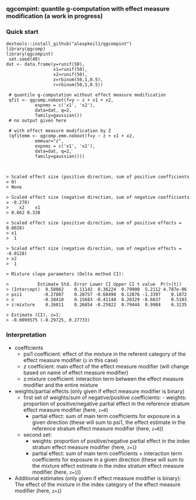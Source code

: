 ### qgcompint: quantile g-computation with effect measure modification (a work in progress)

### Quick start
    devtools::install_github("alexpkeil1/qgcompint")
    library(qgcomp)
    library(qgcompint)
	 set.seed(40)
    dat <- data.frame(y=runif(50),
	                  x1=runif(50),
	                  x2=runif(50),
	                  z=rbinom(50,1,0.5),
	                  r=rbinom(50,1,0.5))
	 
	 # quantile g-computation without effect measure modification
	 qfit <- qgcomp.noboot(f=y ~ z + x1 + x2, 
	           expnms = c('x1', 'x2'), 
	           data=dat, q=2, 
	           family=gaussian())
	 # no output given here          
	 
	 # with effect measure modification by Z
	 (qfitemm <- qgcomp.emm.noboot(f=y ~ z + x1 + x2,
	           emmvar="z", 
	           expnms = c('x1', 'x2'), 
	           data=dat, q=2, 
	           family=gaussian()))

   

	> Scaled effect size (positive direction, sum of positive coefficients = 0)
	> None

	> Scaled effect size (negative direction, sum of negative coefficients = -0.278)
	>    x2    x1 
	> 0.662 0.338 

	> Scaled effect size (positive direction, sum of positive effects = 0.0028)
	> x1 
	>  1 

	> Scaled effect size (negative direction, sum of negative effects = -0.0128)
	> x2 
	>  1 

	> Mixture slope parameters (Delta method CI):

	> 			Estimate Std. Error Lower CI Upper CI t value  Pr(>|t|)
	> (Intercept)  0.58062    0.11142  0.36224  0.79900  5.2112 4.787e-06
	> psi1        -0.27807    0.20757 -0.68490  0.12876 -1.3397    0.1872
	> z           -0.10410    0.15683 -0.41148  0.20329 -0.6637    0.5103
	> z:mixture    0.26811    0.26854 -0.25822  0.79444  0.9984    0.3235

	> Estimate (CI), z=1: 
	> -0.0099575 (-0.29725, 0.27733)

### Interpretation
- coefficients
  - psi1 coefficient: effect of the mixture in the referent category of the effect measure modifier (`z` in this case)
  - z coefficient: main effect of the effect measure modifier (will change based on name of effect measure modifier)
  - z:mixture coefficient: interaction term between the effect measure modifier and the entire mixture
- weights/partial effects (only given if effect measure modifier is binary)
  - first set of weights/sum of negative/positive coefficients: 
    	- weights: proportion of positive/negative partial effect in the reference stratum effect measure modifier (here, `z=0`)
  	  - partial effect: sum of main term coefficients for exposure in a given direction (these will sum to psi1, the effect estimate in the reference stratum effect measure modifier (here, `z=0`))
  - second set:
  	  - weights: proportion of positive/negative partial effect in the index stratum effect measure modifier (here, `z=1`)
  	  - partial effect: sum of main term coefficients + interaction term coefficients for exposure in a given direction (these will sum to the mixture effect estimate in the index stratum effect measure modifier (here, `z=1`))
- Additional estimates (only given if effect measure modifier is binary): The effect of the mixture in the index category of the effect measure modifier (here, `z=1`)
